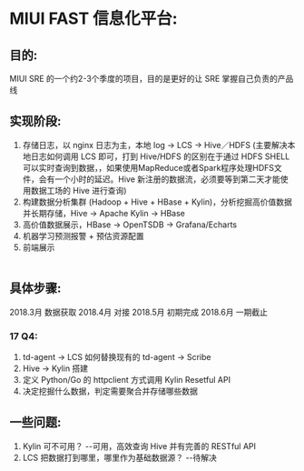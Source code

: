 # MIUI FAST 信息化平台:  

## 目的:  
MIUI SRE 的一个约2-3个季度的项目，目的是更好的让 SRE 掌握自己负责的产品线  

## 实现阶段:    

1. 存储日志，以 nginx 日志为主，本地 log -> LCS -> Hive／HDFS (主要解决本地日志如何调用 LCS 即可，打到 Hive/HDFS 的区别在于通过 HDFS SHELL 可以实时查询到数据，，如果使用MapReduce或者Spark程序处理HDFS文件，会有一个小时的延迟。Hive 新注册的数据流，必须要等到第二天才能使用数据工场的 Hive 进行查询)  
2. 构建数据分析集群 (Hadoop + Hive + HBase + Kylin)，分析挖掘高价值数据并长期存储，Hive -> Apache Kylin -> HBase  
3. 高价值数据展示，HBase -> OpenTSDB -> Grafana/Echarts   
4. 机器学习预测报警 + 预估资源配置  
5. 前端展示  
  
## 具体步骤:    


2018.3月 数据获取
2018.4月 对接
2018.5月 初期完成
2018.6月 一期截止
  
### 17 Q4:  

1. td-agent -> LCS  如何替换现有的 td-agent -> Scribe  
2. Hive -> Kylin 搭建  
3. 定义 Python/Go 的 httpclient 方式调用 Kylin Resetful API   
4. 决定挖掘什么数据，判定需要聚合并存储哪些数据  
  
## 一些问题:

1. Kylin 可不可用？ --可用，高效查询 Hive 并有完善的 RESTful API  
2. LCS 把数据打到哪里，哪里作为基础数据源？ --待解决
